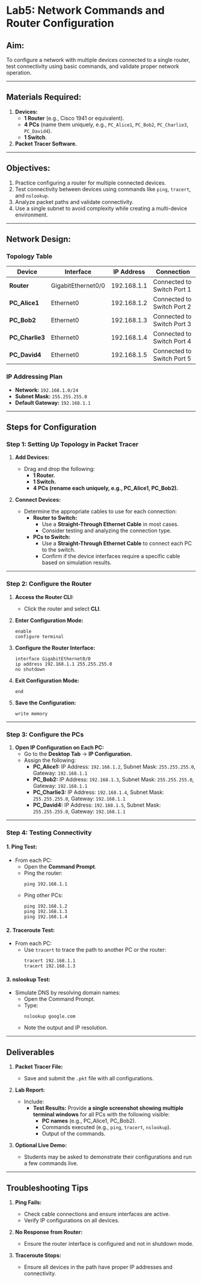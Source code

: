 # Lab5: Network Commands and Router Configuration

## Aim:
To configure a network with multiple devices connected to a single router, test connectivity using basic commands, and validate proper network operation.

---

## Materials Required:
1. **Devices:**
   - **1 Router** (e.g., Cisco 1941 or equivalent).
   - **4 PCs** (name them uniquely, e.g., `PC_Alice1`, `PC_Bob2`, `PC_Charlie3`, `PC_David4`).
   - **1 Switch**.
2. **Packet Tracer Software.**

---

## Objectives:
1. Practice configuring a router for multiple connected devices.
2. Test connectivity between devices using commands like `ping`, `tracert`, and `nslookup`.
3. Analyze packet paths and validate connectivity.
4. Use a single subnet to avoid complexity while creating a multi-device environment.

---

## Network Design:

### **Topology Table**
| **Device**       | **Interface**           | **IP Address**    | **Connection**            |
|-------------------|-------------------------|-------------------|---------------------------|
| **Router**       | GigabitEthernet0/0      | 192.168.1.1       | Connected to Switch Port 1|
| **PC_Alice1**    | Ethernet0               | 192.168.1.2       | Connected to Switch Port 2|
| **PC_Bob2**      | Ethernet0               | 192.168.1.3       | Connected to Switch Port 3|
| **PC_Charlie3**  | Ethernet0               | 192.168.1.4       | Connected to Switch Port 4|
| **PC_David4**    | Ethernet0               | 192.168.1.5       | Connected to Switch Port 5|

### **IP Addressing Plan**
- **Network:** `192.168.1.0/24`
- **Subnet Mask:** `255.255.255.0`
- **Default Gateway:** `192.168.1.1`

---

## Steps for Configuration

### **Step 1: Setting Up Topology in Packet Tracer**
1. **Add Devices:**
   - Drag and drop the following:
     - **1 Router.**
     - **1 Switch.**
     - **4 PCs (rename each uniquely, e.g., PC_Alice1, PC_Bob2).**

2. **Connect Devices:**
   - Determine the appropriate cables to use for each connection:
     - **Router to Switch:**
       - Use a **Straight-Through Ethernet Cable** in most cases.
       - Consider testing and analyzing the connection type.
     - **PCs to Switch:**
       - Use a **Straight-Through Ethernet Cable** to connect each PC to the switch.
       - Confirm if the device interfaces require a specific cable based on simulation results.

---

### **Step 2: Configure the Router**
1. **Access the Router CLI:**
   - Click the router and select **CLI**.

2. **Enter Configuration Mode:**
   ```
   enable
   configure terminal
   ```

3. **Configure the Router Interface:**
   ```
   interface GigabitEthernet0/0
   ip address 192.168.1.1 255.255.255.0
   no shutdown
   ```

4. **Exit Configuration Mode:**
   ```
   end
   ```

5. **Save the Configuration:**
   ```
   write memory
   ```

---

### **Step 3: Configure the PCs**
1. **Open IP Configuration on Each PC:**
   - Go to the **Desktop Tab** → **IP Configuration.**
   - Assign the following:
     - **PC_Alice1:** IP Address: `192.168.1.2`, Subnet Mask: `255.255.255.0`, Gateway: `192.168.1.1`
     - **PC_Bob2:** IP Address: `192.168.1.3`, Subnet Mask: `255.255.255.0`, Gateway: `192.168.1.1`
     - **PC_Charlie3:** IP Address: `192.168.1.4`, Subnet Mask: `255.255.255.0`, Gateway: `192.168.1.1`
     - **PC_David4:** IP Address: `192.168.1.5`, Subnet Mask: `255.255.255.0`, Gateway: `192.168.1.1`

---

### **Step 4: Testing Connectivity**

#### **1. Ping Test:**
- From each PC:
  - Open the **Command Prompt**.
  - Ping the router:
    ```
    ping 192.168.1.1
    ```
  - Ping other PCs:
    ```
    ping 192.168.1.2
    ping 192.168.1.3
    ping 192.168.1.4
    ```

#### **2. Traceroute Test:**
- From each PC:
  - Use `tracert` to trace the path to another PC or the router:
    ```
    tracert 192.168.1.1
    tracert 192.168.1.3
    ```

#### **3. nslookup Test:**
- Simulate DNS by resolving domain names:
  - Open the Command Prompt.
  - Type:
    ```
    nslookup google.com
    ```
  - Note the output and IP resolution.

---

## Deliverables

1. **Packet Tracer File:**
   - Save and submit the `.pkt` file with all configurations.

2. **Lab Report:**
   - Include:
     - **Test Results:** Provide **a single screenshot showing multiple terminal windows** for all PCs with the following visible:
       - **PC names** (e.g., PC_Alice1, PC_Bob2).
       - Commands executed (e.g., `ping`, `tracert`, `nslookup`).
       - Output of the commands.

3. **Optional Live Demo:**
   - Students may be asked to demonstrate their configurations and run a few commands live.

---

## Troubleshooting Tips
1. **Ping Fails:**
   - Check cable connections and ensure interfaces are active.
   - Verify IP configurations on all devices.

2. **No Response from Router:**
   - Ensure the router interface is configured and not in shutdown mode.

3. **Traceroute Stops:**
   - Ensure all devices in the path have proper IP addresses and connectivity.
